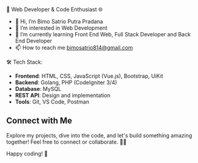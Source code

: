 🚀 Web Developer & Code Enthusiast 🌐
- 👋 Hi, I’m Bimo Satrio Putra Pradana
- 👀 I’m interested in Web Development
- 🌱 I’m currently learning Front End Web, Full Stack Developer and Back End Developer
- 📫 How to reach me bimosatrio814@gmail.com

🛠️ Tech Stack:

- <b>Frontend</b>: HTML, CSS, JavaScript (Vue.js), Bootstrap, UiKit
- <b>Backend</b>: Golang, PHP (CodeIgniter 3/4)
- <b>Database</b>: MySQL
- <b>REST API</b>: Design and implementation
- <b>Tools</b>: Git, VS Code, Postman

## Connect with Me
Explore my projects, dive into the code, and let's build something amazing together! Feel free to connect or collaborate. 🤝✨

Happy coding! 🚀

<!---
MrBercisk/MrBercisk is a ✨ special ✨ repository because its `README.md` (this file) appears on your GitHub profile.
You can click the Preview link to take a look at your changes.
--->
